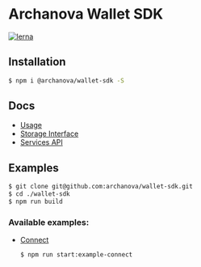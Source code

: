 # Archanova Wallet SDK

[![lerna](https://img.shields.io/badge/maintained%20with-lerna-cc00ff.svg)](https://lernajs.io/)

## Installation

```bash
$ npm i @archanova/wallet-sdk -S
```

## Docs

- [Usage](docs/usage.md)
- [Storage Interface](docs/storage-interface.md)
- [Services API](docs/services-api.md)

## Examples

```bash
$ git clone git@github.com:archanova/wallet-sdk.git
$ cd ./wallet-sdk
$ npm run build
```

### Available examples:

- [Connect](packages/sdk-example-connect)
  ```bash
  $ npm run start:example-connect
  ```
